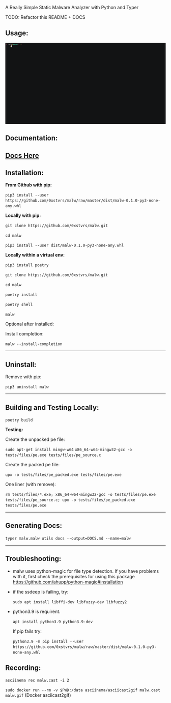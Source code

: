 A Really Simple Static Malware Analyzer with Python and Typer

TODO: Refactor this README + DOCS

## Usage:

![](malw.gif) 

## Documentation:

[Docs Here](DOCS.md)
---

## Installation:

**From Github with pip:**

`pip3 install --user https://github.com/0xstvrs/malw/raw/master/dist/malw-0.1.0-py3-none-any.whl`

**Locally with pip:**

`git clone https://github.com/0xstvrs/malw.git`

`cd malw`

`pip3 install --user dist/malw-0.1.0-py3-none-any.whl`

**Locally within a virtual env:**

`pip3 install poetry`

`git clone https://github.com/0xstvrs/malw.git`

`cd malw`

`poetry install`

`poetry shell`

`malw`

Optional after installed:

Install completion:

`malw --install-completion`

---

## Uninstall:

Remove with pip:

`pip3 uninstall malw`

---

## Building and Testing Locally:

`poetry build`

**Testing:** 



Create the unpacked pe file:

`sudo apt-get install mingw-w64`
`x86_64-w64-mingw32-gcc -o tests/files/pe.exe tests/files/pe_source.c`

Create the packed pe file:

`upx -o tests/files/pe_packed.exe tests/files/pe.exe`


One liner (with remove):

`rm tests/files/*.exe; x86_64-w64-mingw32-gcc -o tests/files/pe.exe tests/files/pe_source.c; upx -o tests/files/pe_packed.exe tests/files/pe.exe`

---

## Generating Docs:

`typer malw.malw utils docs --output=DOCS.md --name=malw`


---

## Troubleshooting:
- malw uses python-magic for file type detection. If you have problems with it, first check the prerequisites for using this package https://github.com/ahupp/python-magic#installation

- if the ssdeep is failing, try:

     `sudo apt install libffi-dev libfuzzy-dev libfuzzy2`

- python3.9 is requirent. 

    `apt install python3.9 python3.9-dev`

    If pip fails try:
    
    `python3.9 -m pip install --user https://github.com/0xstvrs/malw/raw/master/dist/malw-0.1.0-py3-none-any.whl`


## Recording:
`asciinema rec malw.cast -i 2`

`sudo docker run --rm -v $PWD:/data asciinema/asciicast2gif malw.cast malw.gif`  (Docker asciicast2gif)